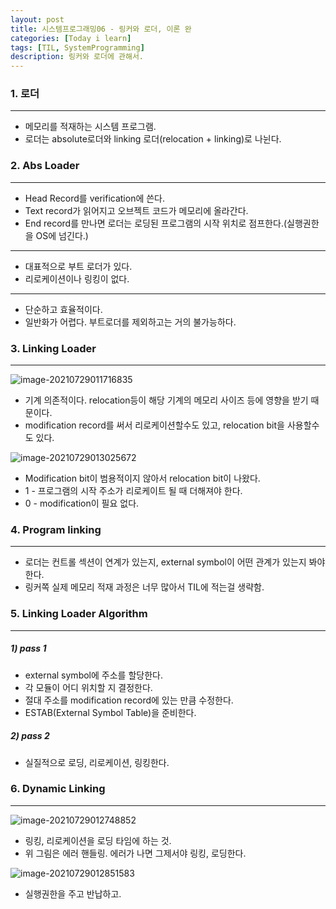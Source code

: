 ```yaml
---
layout: post
title: 시스템프로그래밍06 - 링커와 로더, 이론 완
categories: [Today i learn]
tags: [TIL, SystemProgramming]
description: 링커와 로더에 관해서.
---
```


### 1. 로더

---

- 메모리를 적재하는 시스템 프로그램.
- 로더는 absolute로더와 linking 로더(relocation + linking)로 나뉜다.

### 2. Abs Loader

---

- Head Record를 verification에 쓴다.
- Text record가 읽어지고 오브젝트 코드가 메모리에 올라간다.
- End record를 만나면 로더는 로딩된 프로그램의 시작 위치로 점프한다.(실행권한을 OS에 넘긴다.)

---

- 대표적으로 부트 로더가 있다.
- 리로케이션이나 링킹이 없다.

---

- 단순하고 효율적이다.
- 일반화가 어렵다. 부트로더를 제외하고는 거의 불가능하다.

### 3. Linking Loader

---

![image-20210729011716835](https://raw.githubusercontent.com/chunyunseo/ImageRepo/image/img/image-20210729011716835.png)

- 기계 의존적이다. relocation등이 해당 기계의 메모리 사이즈 등에 영향을 받기 때문이다.
- modification record를 써서 리로케이션할수도 있고, relocation bit을 사용할수도 있다.

![image-20210729013025672](https://raw.githubusercontent.com/chunyunseo/ImageRepo/image/img/image-20210729013025672.png)

- Modification bit이 범용적이지 않아서 relocation bit이 나왔다.
- 1 - 프로그램의 시작 주소가 리로케이트 될 때 더해져야 한다.
- 0 - modification이 필요 없다.

### 4. Program linking

---

- 로더는 컨트롤 섹션이 연계가 있는지, external symbol이 어떤 관계가 있는지 봐야한다.
- 링커쪽 실제 메모리 적재 과정은 너무 많아서 TIL에 적는걸 생략함.

### 5. Linking Loader Algorithm

---

##### 1) pass 1

- external symbol에 주소를 할당한다.
- 각 모듈이 어디 위치할 지 결정한다.
- 절대 주소를 modification record에 있는 만큼 수정한다.
- ESTAB(External Symbol Table)을 준비한다.

##### 2) pass 2

- 실질적으로 로딩, 리로케이션, 링킹한다.

### 6. Dynamic Linking

---

![image-20210729012748852](https://raw.githubusercontent.com/chunyunseo/ImageRepo/image/img/image-20210729012748852.png)

- 링킹, 리로케이션을 로딩 타임에 하는 것.
- 위 그림은 에러 핸들링. 에러가 나면 그제서야 링킹, 로딩한다.

![image-20210729012851583](https://raw.githubusercontent.com/chunyunseo/ImageRepo/image/img/image-20210729012851583.png)

- 실행권한을 주고 반납하고.

